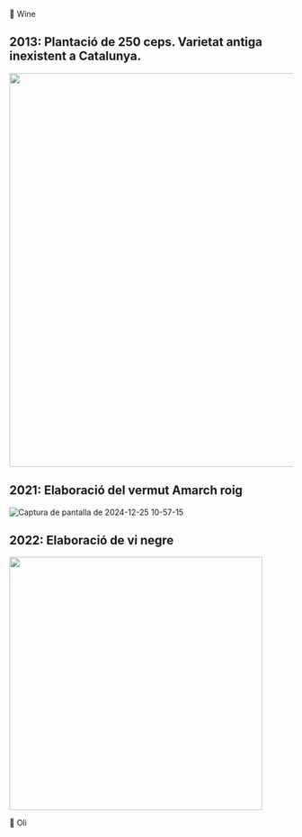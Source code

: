 🍷 Wine

## 2013: Plantació de 250 ceps. Varietat antiga inexistent a Catalunya.

<img src="https://github.com/user-attachments/assets/cfdb98b2-99fc-4222-a6db-433c22833492" width="700">

## 2021: Elaboració del vermut Amarch roig

![Captura de pantalla de 2024-12-25 10-57-15](https://github.com/user-attachments/assets/28dbcd82-8350-42d9-abf4-7d3d05764e52)

## 2022: Elaboració de vi negre

<img src="https://github.com/user-attachments/assets/7c55b9b6-11a1-478f-867e-4a3b110b01cc" width="450">





:blossom: Oli




